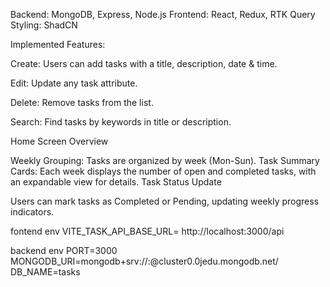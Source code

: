 Backend: MongoDB, Express, Node.js
Frontend: React, Redux, RTK Query
Styling: ShadCN


Implemented Features:

Create: Users can add tasks with a title, description, date & time.

Edit: Update any task attribute.

Delete: Remove tasks from the list.

Search: Find tasks by keywords in title or description.

Home Screen Overview

Weekly Grouping: Tasks are organized by week (Mon-Sun).
Task Summary Cards: Each week displays the number of open and completed tasks, with an expandable view for details.
Task Status Update

Users can mark tasks as Completed or Pending, updating weekly progress indicators.

fontend env
VITE_TASK_API_BASE_URL= http://localhost:3000/api

backend env
PORT=3000
MONGODB_URI=mongodb+srv://<username>:<password>@cluster0.0jedu.mongodb.net/
DB_NAME=tasks

